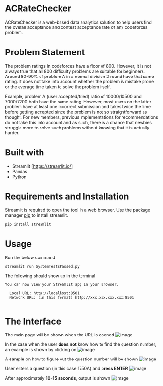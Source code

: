 # ACRateChecker

ACRateChecker is a web-based data analytics solution to help users find the overall acceptance and contest acceptance rate of any codeforces problem.

# Problem Statement

The problem ratings in codeforces have a floor of 800. However, it is not always true that all 800 difficulty problems are suitable for beginners. Around 80-90% of problem A in a normal division 2 round have that same rating. It does not take into account whether the problem is mistake prone or the average time taken to solve the problem itself.

Example, problem A (user accepted/tried) ratio of 10000/10500 and 7000/7200 both have the same rating. However, most users on the latter problem have at least one incorrect submission and takes twice the time before getting accepted since the problem is not so straightforward as thought. For new members, previous implementations for recommendations do not take this into account and as such, there is a chance that newbies struggle more to solve such problems without knowing that it is actually harder. 

# Built with

- Streamlit [https://streamlit.io/]
- Pandas
- Python 

# Requirements and Installation

Streamlit is required to open the tool in a web browser.
Use the package manager [pip](https://pip.pypa.io/en/stable/) to install streamlit.

```bash
pip install streamlit
```

# Usage

Run the below command
```bash
streamlit run SystemTestsPassed.py
```

The following should show up in the terminal
```
You can now view your Streamlit app in your browser.

  Local URL: http://localhost:8501
  Network URL: (in this format) http://xxx.xxx.xxx.xxx:8501 
  
```

# The Interface

The main page will be shown when the URL is opened
![image](https://user-images.githubusercontent.com/100673850/200307825-dd4b37cc-3520-4541-a1ba-8ee643da7701.png)

In the case when the user **does not** know how to find the question number, an example is shown by clicking on
![image](https://user-images.githubusercontent.com/100673850/200307982-f0b0c654-6b88-40aa-9ec4-86e9fbdcc58c.png)

A **sample** on how to figure out the question number will be shown
![image](https://user-images.githubusercontent.com/100673850/200308349-33c122e5-781b-4a79-a00e-b7813a61b584.png)

User enters a question (in this case 1750A) and **press ENTER**
![image](https://user-images.githubusercontent.com/100673850/200307566-c8c8632c-6238-45d5-ae3a-7bf60cb586ac.png)

After approximately **10-15 seconds**, output is shown
![image](https://user-images.githubusercontent.com/100673850/200307659-8159d8be-0b5a-4bee-8e54-0e922686f128.png)

